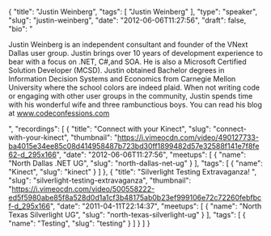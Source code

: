 {
  "title": "Justin Weinberg",
  "tags": [
    "Justin Weinberg"
  ],
  "type": "speaker",
  "slug": "justin-weinberg",
  "date": "2012-06-06T11:27:56",
  "draft": false,
  "bio": "<p>Justin Weinberg is an independent consultant and founder of the VNext Dallas user group. Justin brings over 10 years of development experience to bear with a focus on .NET, C#,and SOA. He is also a Microsoft Certified Solution Developer (MCSD). Justin obtained Bachelor degrees in Information Decision Systems and Economics from Carnegie Mellon University where the school colors are indeed plaid. When not writing code or engaging with other user groups in the community, Justin spends time with his wonderful wife and three rambunctious boys. You can read his blog at www.codeconfessions.com</p>",
  "recordings": [
    {
      "title": "Connect with your Kinect",
      "slug": "connect-with-your-kinect",
      "thumbnail": "https://i.vimeocdn.com/video/490127733-ba4015e34ee85c08d414958487b723bd30ff1899482d57e32588f141e7f8fe62-d_295x166",
      "date": "2012-06-06T11:27:56",
      "meetups": [
        {
          "name": "North Dallas .NET UG",
          "slug": "north-dallas-net-ug"
        }
      ],
      "tags": [
        {
          "name": "Kinect",
          "slug": "kinect"
        }
      ]
    },
    {
      "title": "Silverlight Testing Extravaganza! ",
      "slug": "silverlight-testing-extravaganza",
      "thumbnail": "https://i.vimeocdn.com/video/500558222-ed5f5980abe85f8a528d0d1a1cf3b48175ab0b23ef999106e72c72260febfbcf-d_295x166",
      "date": "2011-04-11T22:14:37",
      "meetups": [
        {
          "name": "North Texas Silverlight UG",
          "slug": "north-texas-silverlight-ug"
        }
      ],
      "tags": [
        {
          "name": "Testing",
          "slug": "testing"
        }
      ]
    }
  ]
}
